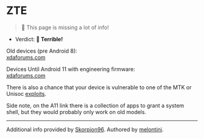 # ZTE

> 🧹 This page is missing a lot of info!

- Verdict: **🍅 Terrible!**

Old devices (pre Android 8):<br/>
[xdaforums.com][pre-android-8]

Devices Until Android 11 with engineering firmware:<br/>
[xdaforums.com][until-android-11-few-models]

There is also a chance that your device is vulnerable to one of the MTK or Unisoc [exploits](/README.md/#universal-soc-based-methods).

Side note, on the A11 link there is a collection of apps to grant a system shell, but they would probably only work on old models.

***
Additional info provided by [Skorpion96](https://github.com/Skorpion96).
Authored by [melontini](https://github.com/melontini).

[pre-android-8]:https://xdaforums.com/t/bootloader-unlocking-on-older-qualcomm-zte-devices-devinfo-partition-modification.4100897/
[until-android-11-few-models]:https://xdaforums.com/t/zte-blade-a5-2019-2020-etc-root-guide-locked-bootloader-valid-for-all-unisoc-zte-models-with-an-engineering-firmware.4612391/
[unisoc-cve]:https://github.com/TomKing062/CVE-2022-38694_unlock_bootloader/releases/tag/1.72
